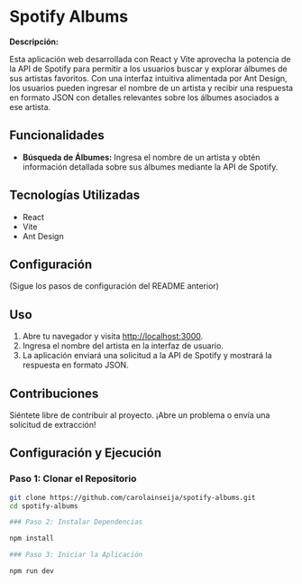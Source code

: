 # Spotify Albums

**Descripción:** 

Esta aplicación web desarrollada con React y Vite aprovecha la potencia de la API de Spotify para permitir a los usuarios buscar y explorar álbumes de sus artistas favoritos. Con una interfaz intuitiva alimentada por Ant Design, los usuarios pueden ingresar el nombre de un artista y recibir una respuesta en formato JSON con detalles relevantes sobre los álbumes asociados a ese artista.

## Funcionalidades

- **Búsqueda de Álbumes:** Ingresa el nombre de un artista y obtén información detallada sobre sus álbumes mediante la API de Spotify.

## Tecnologías Utilizadas

- React
- Vite
- Ant Design

## Configuración

(Sigue los pasos de configuración del README anterior)

## Uso

1. Abre tu navegador y visita [http://localhost:3000](http://localhost:5173).
2. Ingresa el nombre del artista en la interfaz de usuario.
3. La aplicación enviará una solicitud a la API de Spotify y mostrará la respuesta en formato JSON.

## Contribuciones

Siéntete libre de contribuir al proyecto. ¡Abre un problema o envía una solicitud de extracción!

## Configuración y Ejecución

### Paso 1: Clonar el Repositorio

```bash
git clone https://github.com/carolainseija/spotify-albums.git
cd spotify-albums

### Paso 2: Instalar Dependencias

npm install

### Paso 3: Iniciar la Aplicación 

npm run dev
